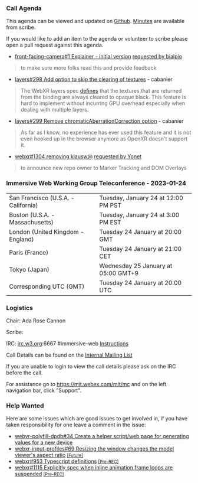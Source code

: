 ### Call Agenda

This agenda can be viewed and updated on [Github](https://github.com/immersive-web/administrivia/blob/main/meetings/wg/2023-01-24-Immersive_Web_Working_Group_Teleconference-agenda.md). [Minutes](https://www.w3.org/2023/01/24-immersive-web-minutes.html) are available from scribe.

If you would like to add an item to the agenda or volunteer to scribe please open a pull request against this agenda.

* [front-facing-camera#1 Explainer - initial version](https://github.com/immersive-web/front-facing-camera/pull/1) [requested by bialpio](https://github.com/immersive-web/front-facing-camera/pull/1#issuecomment-1367510960)
> to make sure more folks read this and provide feedback

* [layers#298 Add option to skip the clearing of textures](https://github.com/immersive-web/layers/issues/298) - cabanier
> The WebXR layers spec [defines](https://immersive-web.github.io/layers/#opaque-texture) that the textures that are returned from the binding are always cleared to opaque black.
 >This feature is hard to implement without incurring GPU overhead especially when dealing with multiple layers.

* [layers#299 Remove chromaticAberrationCorrection option](https://github.com/immersive-web/layers/issues/299) - cabanier
> As far as I know, no experience has ever used this feature and it is not even hooked up in the browser anymore as OpenXR doesn't support it.
 >

* [webxr#1304 removing klausw@](https://github.com/immersive-web/webxr/issues/1304) [requested by Yonet](https://github.com/immersive-web/webxr/issues/1304#issuecomment-1381154525)
> to announce new repo owner to Marker Tracking and DOM Overlays

### Immersive Web Working Group Teleconference - 2023-01-24

<table>
<tr><td> San Francisco (U.S.A. - California) <td> Tuesday, January 24 at 12:00 PM PST
<tr><td> Boston (U.S.A. - Massachusetts) <td> Tuesday, January 24 at 3:00 PM EST
<tr><td> London (United Kingdom - England) <td> Tuesday 24 January at 20:00 GMT
<tr><td> Paris (France) <td> Tuesday 24 January at 21:00 CET
<tr><td> Tokyo (Japan) <td> Wednesday 25 January at 05:00 GMT+9
<tr><td> Corresponding UTC (GMT) <td> Tuesday 24 January at 20:00 UTC
</table>

### Logistics

Chair: Ada Rose Cannon

Scribe:

IRC: [irc.w3.org](http://irc.w3.org/):6667 #immersive-web [Instructions](https://github.com/immersive-web/administrivia/blob/main/IRC.md)

Call Details can be found on the [Internal Mailing List](https://lists.w3.org/Archives/Member/internal-immersive-web/2019Feb/0002.html)

If you are unable to login to view the call details please ask on the IRC before the call.

For assistance go to https://mit.webex.com/mit/mc  and on the left navigation bar, click "Support".

### Help Wanted

Here are some issues which are good issues to get involved in, if you have taken responsibility for one leave a comment in the issue:

- [webvr-polyfill-dpdb#34 Create a helper script/web page for generating values for a new device](https://github.com/immersive-web/webvr-polyfill-dpdb/issues/34)
- [webxr-input-profiles#69 Resizing the window changes the model viewer's aspect ratio](https://github.com/immersive-web/webxr-input-profiles/issues/69) [<small>[Future]</small>](https://api.github.com/repos/immersive-web/webxr-input-profiles/milestones/4)
- [webxr#953 Typescript definitions](https://github.com/immersive-web/webxr/issues/953) [<small>[Pre-REC]</small>](https://api.github.com/repos/immersive-web/webxr/milestones/16)
- [webxr#1115 Explicitly spec when inline animation frame loops are suspended](https://github.com/immersive-web/webxr/issues/1115) [<small>[Pre-REC]</small>](https://api.github.com/repos/immersive-web/webxr/milestones/16)


              
